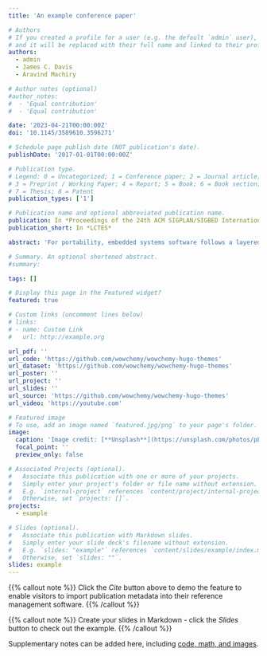 ```yaml
---
title: 'An example conference paper'

# Authors
# If you created a profile for a user (e.g. the default `admin` user), write the username (folder name) here
# and it will be replaced with their full name and linked to their profile.
authors:
  - admin
  - James C. Davis
  - Aravind Machiry

# Author notes (optional)
#author_notes:
#  - 'Equal contribution'
#  - 'Equal contribution'

date: '2023-04-21T00:00:00Z'
doi: '10.1145/3589610.3596271'

# Schedule page publish date (NOT publication's date).
publishDate: '2017-01-01T00:00:00Z'

# Publication type.
# Legend: 0 = Uncategorized; 1 = Conference paper; 2 = Journal article;
# 3 = Preprint / Working Paper; 4 = Report; 5 = Book; 6 = Book section;
# 7 = Thesis; 8 = Patent
publication_types: ['1']

# Publication name and optional abbreviated publication name.
publication: In *Proceedings of the 24th ACM SIGPLAN/SIGBED International Conference on Languages, Compilers, and Tools for Embedded Systems*
publication_short: In *LCTES*

abstract: 'For portability, embedded systems software follows a layered design to reduce dependence on particular hardware behavior. We consider the problem of identifying layering violations: instances where the embedded application accesses non-adjacent layers. This paper presents our preliminary work to detect a class of layering violations called *Non Conventional MMIO Accesses (NCMAs)*. We find them by searching for direct Memory Mapped Input Output (MMIO) accesses made outside of the Hardware Abstraction Layer (HAL). For evaluation, we curated a list of 988 applications spanning 5 Real Time Operating Systems (RTOSes) -- *the first large dataset of compilable embedded applications*. Our system identified 369 NCMAs. We reported these issues to the corresponding developers and found interesting reasons for committing layering violations. We have open-sourced our tool and the collected dataset to foster future research.'

# Summary. An optional shortened abstract.
#summary: 

tags: []

# Display this page in the Featured widget?
featured: true

# Custom links (uncomment lines below)
# links:
# - name: Custom Link
#   url: http://example.org

url_pdf: ''
url_code: 'https://github.com/wowchemy/wowchemy-hugo-themes'
url_dataset: 'https://github.com/wowchemy/wowchemy-hugo-themes'
url_poster: ''
url_project: ''
url_slides: ''
url_source: 'https://github.com/wowchemy/wowchemy-hugo-themes'
url_video: 'https://youtube.com'

# Featured image
# To use, add an image named `featured.jpg/png` to your page's folder.
image:
  caption: 'Image credit: [**Unsplash**](https://unsplash.com/photos/pLCdAaMFLTE)'
  focal_point: ''
  preview_only: false

# Associated Projects (optional).
#   Associate this publication with one or more of your projects.
#   Simply enter your project's folder or file name without extension.
#   E.g. `internal-project` references `content/project/internal-project/index.md`.
#   Otherwise, set `projects: []`.
projects:
  - example

# Slides (optional).
#   Associate this publication with Markdown slides.
#   Simply enter your slide deck's filename without extension.
#   E.g. `slides: "example"` references `content/slides/example/index.md`.
#   Otherwise, set `slides: ""`.
slides: example
---
```


{{% callout note %}}
Click the _Cite_ button above to demo the feature to enable visitors to import publication metadata into their reference management software.
{{% /callout %}}

{{% callout note %}}
Create your slides in Markdown - click the _Slides_ button to check out the example.
{{% /callout %}}

Supplementary notes can be added here, including [code, math, and images](https://wowchemy.com/docs/writing-markdown-latex/).
